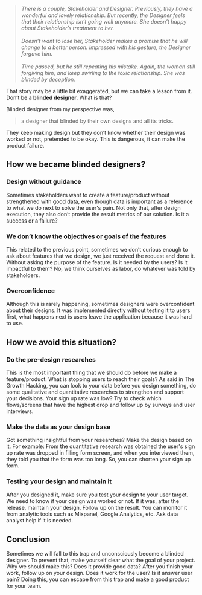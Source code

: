 > *There is a couple, Stakeholder and Designer. Previously, they have a wonderful and lovely relationship. But recently, the Designer feels that their relationship isn’t going well anymore. She doesn’t happy about Stakeholder’s treatment to her.* 
\
\
*Doesn’t want to lose her, Stakeholder makes a promise that he will change to a better person. Impressed with his gesture, the Designer forgave him.*
\
\
*Time passed, but he still repeating his mistake. Again, the woman still forgiving him, and keep swirling to the toxic relationship. She was blinded by deception.*

That story may be a little bit exaggerated, but we can take a lesson from it. Don’t be a **blinded designer.** What is that?

Blinded designer from my perspective was,

> a designer that blinded by their own designs and all its tricks.

They keep making design but they don’t know whether their design was worked or not, pretended to be okay. This is dangerous, it can make the product failure.

## How we became blinded designers?

### Design without guidance

Sometimes stakeholders want to create a feature/product without strengthened with good data, even though data is important as a reference to what we do next to solve the user's pain. Not only that, after design execution, they also don’t provide the result metrics of our solution. Is it a success or a failure?

### We don’t know the objectives or goals of the features

This related to the previous point, sometimes we don’t curious enough to ask about features that we design, we just received the request and done it. Without asking the purpose of the feature. Is it needed by the users? Is it impactful to them? No, we think ourselves as labor, do whatever was told by stakeholders.

### Overconfidence

Although this is rarely happening, sometimes designers were overconfident about their designs. It was implemented directly without testing it to users first, what happens next is users leave the application because it was hard to use.

## How we avoid this situation?

### Do the pre-design researches

This is the most important thing that we should do before we make a feature/product. What is stopping users to reach their goals? As said in The Growth Hacking, you can look to your data before you design something, do some qualitative and quantitative researches to strengthen and support your decisions. Your sign up rate was low? Try to check which flows/screens that have the highest drop and follow up by surveys and user interviews.

### Make the data as your design base

Got something insightful from your researches? Make the design based on it. For example: From the quantitative research was obtained the user's sign up rate was dropped in filling form screen, and when you interviewed them, they told you that the form was too long. So, you can shorten your sign up form.

### Testing your design and maintain it

After you designed it, make sure you test your design to your user target. We need to know if your design was worked or not. If it was, after the release, maintain your design. Follow up on the result. You can monitor it from analytic tools such as Mixpanel, Google Analytics, etc. Ask data analyst help if it is needed.

## Conclusion

Sometimes we will fall to this trap and unconsciously become a blinded designer. To prevent that, make yourself clear what the goal of your project. Why we should make this? Does it provide good data? After you finish your work, follow up on your design. Does it work for the user? Is it answer user pain? Doing this, you can escape from this trap and make a good product for your team.